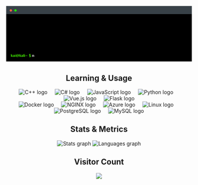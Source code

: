 
<div align="center">
  <img src="./src/header-terminal.gif"  />
</div>
<h2 align="center">Learning & Usage</h2>
<div align="center">
  <img src="https://skillicons.dev/icons?i=cpp" height="40" alt="C++ logo"  />
  <img width="12" />
  <img src="https://skillicons.dev/icons?i=cs" height="40" alt="C# logo"  />
  <img width="12" />
  <img src="https://skillicons.dev/icons?i=js" height="40" alt="JavaScript logo"  />
  <img width="12" />
  <img src="https://skillicons.dev/icons?i=py" height="40" alt="Python logo"  />
  <img width="12" />
  <img src="https://skillicons.dev/icons?i=vue" height="40" alt="Vue.js logo"  />
  <img width="12" />
  <img src="https://skillicons.dev/icons?i=flask" height="40" alt="Flask logo"  />
</div>
<div align="center">
  <img src="https://skillicons.dev/icons?i=docker" height="40" alt="Docker logo"  />
  <img width="12" />
  <img src="https://skillicons.dev/icons?i=nginx" height="40" alt="NGINX logo"  />
  <img width="12" />
  <img src="https://skillicons.dev/icons?i=azure" height="40" alt="Azure logo"  />
  <img width="12" />
  <img src="https://skillicons.dev/icons?i=linux" height="40" alt="Linux logo"  />
  <img width="12" />
  <img src="https://skillicons.dev/icons?i=postgres" height="40" alt="PostgreSQL logo"  />
  <img width="12" />
  <img src="https://skillicons.dev/icons?i=mysql" height="40" alt="MySQL logo"  />
</div>
<h2 align="center">Stats & Metrics</h2>
<div align="center">
  <img src="https://github-readme-stats.vercel.app/api?username=ZyKaiyZ&hide_title=true&hide_rank=false&show_icons=false&include_all_commits=true&count_private=true&disable_animations=false&theme=gotham&locale=en&hide_border=true&order=1" height="175" alt="Stats graph"  />
  <img src="https://github-readme-stats.vercel.app/api/top-langs?username=ZyKaiyZ&locale=en&hide_title=true&layout=compact&card_width=320&langs_count=12&theme=gotham&hide_border=true&order=2" height="175" alt="Languages graph"  />
</div>
<h2 align="center">Visitor Count</h2>
<div align="center">
  <img src="https://profile-counter.glitch.me/ZyKaiyZ/count.svg?"  />
</div>
